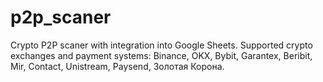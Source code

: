 # p2p_scaner
Crypto P2P scaner with integration into Google Sheets. Supported crypto exchanges and payment systems: Binance, OKX, Bybit, Garantex, Beribit, Mir, Contact, Unistream, Paysend, Золотая Корона.
